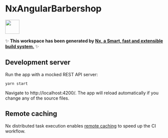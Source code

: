 # NxAngularBarbershop

<a href="https://nx.dev" target="_blank" rel="noreferrer"><img src="https://raw.githubusercontent.com/nrwl/nx/master/images/nx-logo.png" width="45"></a>

✨ **This workspace has been generated by [Nx, a Smart, fast and extensible build system.](https://nx.dev)** ✨

## Development server

Run the app with a mocked REST API server:

```shell
yarn start
```

Navigate to http://localhost:4200/. The app will reload automatically if you change any of the source files.

## Remote caching

Nx distributed task execution enables [remote caching](https://nx.app) to speed up the CI workflow.

